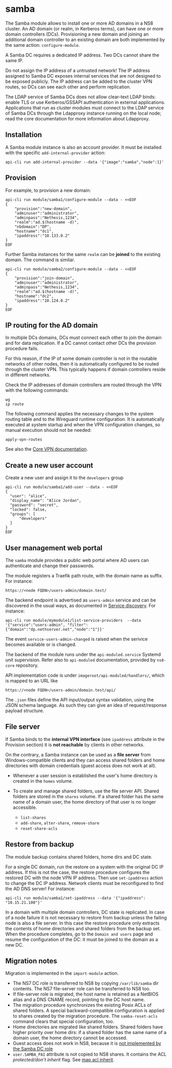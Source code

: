 # samba

The Samba module allows to install one or more AD domains in a NS8
cluster. An AD domain (or realm, in Kerberos terms), can have one or more
domain controllers (DCs). Provisioning a new domain and joining an
additional domain controller to an existing domain are both implemented by
the same action: `configure-module`.

A Samba DC requires a dedicated IP address. Two DCs cannot share the same
IP.

Do not assign the IP address of a untrusted network! The IP address
assigned to Samba DC exposes internal services that are not designed to be
exposed publicly. The IP address can be added to the cluster VPN routes,
so DCs can see each other and perform replication.

The LDAP service of Samba DCs does not allow clear-text LDAP binds: enable
TLS or use Kerberos/GSSAPI authentication in external applications.
Applications that run as cluster modules must connect to the LDAP service
of Samba DCs through the Ldapproxy instance running on the local node; read
the core documentation for more information about Ldapproxy.

## Installation

A Samba module instance is also an account provider. It must be installed
with the specific `add-internal-provider` action:

    api-cli run add-internal-provider --data '{"image":"samba","node":1}'

## Provision

For example, to provision a new domain:

    api-cli run module/samba1/configure-module --data - <<EOF
    {
        "provision":"new-domain",
        "adminuser":"administrator",
        "adminpass":"Nethesis,1234",
        "realm":"ad.$(hostname -d)",
        "nbdomain":"DP",
        "hostname":"dc1",
        "ipaddress":"10.133.0.2"
    }
    EOF

Further Samba instances for the same `realm` can be **joined** to the existing domain.
The command is similar.

    api-cli run module/samba2/configure-module --data - <<EOF
    {
        "provision":"join-domain",
        "adminuser":"administrator",
        "adminpass":"Nethesis,1234",
        "realm":"ad.$(hostname -d)",
        "hostname":"dc2",
        "ipaddress":"10.124.0.2"
    }
    EOF

## IP routing for the AD domain

In multiple DCs domains, DCs must connect each other to join the domain
and for data replication. If a DC cannot contact other DCs the provision
procedure fails.

For this reason, if the IP of some domain controller is not in the
routable networks of other nodes, then it is automatically configured to
be routed through the cluster VPN. This typically happens if domain
controllers reside in different networks.

Check the IP addresses of domain controllers are routed through the VPN
with the following commands:

    wg
    ip route

The following command applies the necessary changes to the system routing
table and to the Wireguard runtime configuration. It is automatically
executed at system startup and when the VPN configuration changes, so
manual execution should not be needed:

    apply-vpn-routes

See also the [Core VPN documentation](https://nethserver.github.io/ns8-core/core/vpn/#vpn).

## Create a new user account

Create a new user and assign it to the `developers` group

    api-cli run module/samba1/add-user --data - <<EOF
    {
      "user": "alice",
      "display_name": "Alice Jordan",
      "password": "secret",
      "locked": false,
      "groups": [
          "developers"
      ]
    }
    EOF

## User management web portal

The `samba` module provides a public web portal where AD users can
authenticate and change their passwords.

The module registers a Traefik path route, with the domain name as suffix.
For instance:

    https://<node FQDN>/users-admin/domain.test/

The backend endpoint is advertised as `users-admin` service and can be
discovered in the usual ways, as documented in [Service
discovery](https://nethserver.github.io/ns8-core/modules/service_providers/#service-discovery).
For instance:

    api-cli run module/mymodule1/list-service-providers  --data '{"service":"users-admin", "filter":{"domain":"dp.nethserver.net","node":"1"}}'

The event `service-users-admin-changed` is raised when the serivice
becomes available or is changed.

The backend of the module runs under the `api-moduled.service` Systemd
unit supervision. Refer also to `api-moduled` documentation, provided by
`ns8-core` repository.

API implementation code is under `imageroot/api-moduled/handlers/`, which
is mapped to an URL like

    https://<node FQDN>/users-admin/domain.test/api/

The `.json` files define the API input/output syntax validation, using the
JSON schema language. As such they can give an idea of request/response
payload structure.

## File server

If Samba binds to the **internal VPN interface** (see `ipaddress`
attribute in the Provision section) it is **not reachable** by clients in
other networks.

On the contrary, a Samba instance can be used as a **file server** from
Windows-compatible clients and they can access shared folders and home
directories with domain credentials (guest access does not work at all).

- Whenever a user session is established the user's home directory is
  created in the `homes` volume.

- To create and manage shared folders, use the file server API. Shared
  folders are stored in the `shares` volume. If a shared folder has the
  same name of a domain user, the home directory of that user is no longer
  accessible.
  + `list-shares`
  + `add-share`, `alter-share`, `remove-share`
  + `reset-share-acls`

## Restore from backup

The module backup contains shared folders, home dirs and DC state.

For a single DC domain, run the restore on a system with the original DC
IP address. If this is not the case, the restore procedure configures the
restored DC with the node VPN IP address. Then use `set-ipaddress` action
to change the DC IP address. Network clients must be reconfigured to find
the AD DNS server! For instance:

    api-cli run module/samba1/set-ipaddress --data '{"ipaddress": "10.15.21.100"}'

In a domain with multiple domain controllers, DC state is replicated. In
case of a node failure it is not necessary to restore from backup unless
the failing node is also a file server. In this case the restore procedure
only extracts the contents of home directories and shared folders from the
backup set. When the procedure completes, go to the ``Domain and users``
page and resume the configuration of the DC: it must be joined to the
domain as a new DC.

## Migration notes

Migration is implemented in the `import-module` action.

- The NS7 DC role is transferred to NS8 by copying `/var/lib/samba` dir
  contents. The NS7 file-server role can be transferred to NS8 too.
- If file-server role is migrated, the host name is retained as a NetBIOS
  alias and a DNS CNAME record, pointing to the DC host name.
- The migration procedure synchronizes the existing Posix ACLs of shared
  folders. A special backward-compatible configuration is applied to
  shares created by the migration procedure. The `samba-reset-acls`
  command clears that special configuration, too.
- Home directories are migrated like shared folders. Shared folders have
  higher priority over home dirs: if a shared folder has the same name of
  a domain user, the home directory cannot be accessed.
- Guest access does not work in NS8, because it is [not implemented by the
  Samba DC
  role](https://wiki.samba.org/index.php/FAQ#How_Do_I_Enable_Guest_Access_to_a_Share_on_a_Samba_AD_DC.3F)
- `user.SAMBA_PAI` attribute is not copied to NS8 shares. It contains
  the ACL *protected/don't inherit* flag. See [map acl
  inherit](https://www.samba.org/samba/docs/current/man-html/smb.conf.5.html).
